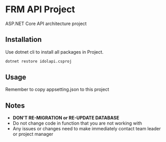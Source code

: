 # FRM API Project

ASP.NET Core API architecture project

## Installation

Use dotnet cli to install all packages in Project.

```bash
dotnet restore idolapi.csproj
```

## Usage

Remember to copy appsetting.json to this project

## Notes

-   **DON'T RE-MIGRATION or RE-UPDATE DATABASE**
-   Do not change code in function that you are not working with
-   Any issues or changes need to make immediately contact team leader or project manager
